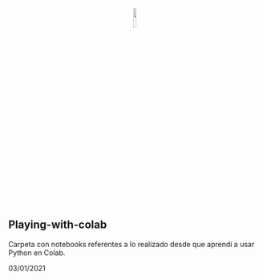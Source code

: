 <center>
  <img src='https://earthengine.google.com/static/images/earth-engine-logo.png' width=10%/>
 </center>

## Playing-with-colab

Carpeta con notebooks referentes a lo realizado desde que aprendí a usar Python en Colab.

03/01/2021
